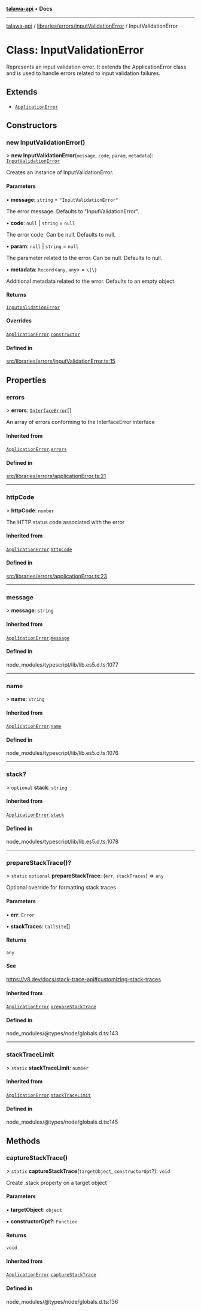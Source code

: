 [**talawa-api**](../../../../README.md) • **Docs**

***

[talawa-api](../../../../modules.md) / [libraries/errors/inputValidationError](../README.md) / InputValidationError

# Class: InputValidationError

Represents an input validation error. It extends the ApplicationError class
and is used to handle errors related to input validation failures.

## Extends

- [`ApplicationError`](../../applicationError/classes/ApplicationError.md)

## Constructors

### new InputValidationError()

\> **new InputValidationError**(`message`, `code`, `param`, `metadata`): [`InputValidationError`](InputValidationError.md)

Creates an instance of InputValidationError.

#### Parameters

• **message**: `string` = `"InputValidationError"`

The error message. Defaults to "InputValidationError".

• **code**: `null` \| `string` = `null`

The error code. Can be null. Defaults to null.

• **param**: `null` \| `string` = `null`

The parameter related to the error. Can be null. Defaults to null.

• **metadata**: `Record`\<`any`, `any`\> = `\{\}`

Additional metadata related to the error. Defaults to an empty object.

#### Returns

[`InputValidationError`](InputValidationError.md)

#### Overrides

[`ApplicationError`](../../applicationError/classes/ApplicationError.md).[`constructor`](../../applicationError/classes/ApplicationError.md#constructors)

#### Defined in

[src/libraries/errors/inputValidationError.ts:15](https://github.com/PalisadoesFoundation/talawa-api/blob/f1c816bca43cc03a8c1bd303394e2550a50db017/src/libraries/errors/inputValidationError.ts#L15)

## Properties

### errors

\> **errors**: [`InterfaceError`](../../applicationError/interfaces/InterfaceError.md)[]

An array of errors conforming to the InterfaceError interface

#### Inherited from

[`ApplicationError`](../../applicationError/classes/ApplicationError.md).[`errors`](../../applicationError/classes/ApplicationError.md#errors)

#### Defined in

[src/libraries/errors/applicationError.ts:21](https://github.com/PalisadoesFoundation/talawa-api/blob/f1c816bca43cc03a8c1bd303394e2550a50db017/src/libraries/errors/applicationError.ts#L21)

***

### httpCode

\> **httpCode**: `number`

The HTTP status code associated with the error

#### Inherited from

[`ApplicationError`](../../applicationError/classes/ApplicationError.md).[`httpCode`](../../applicationError/classes/ApplicationError.md#httpcode)

#### Defined in

[src/libraries/errors/applicationError.ts:23](https://github.com/PalisadoesFoundation/talawa-api/blob/f1c816bca43cc03a8c1bd303394e2550a50db017/src/libraries/errors/applicationError.ts#L23)

***

### message

\> **message**: `string`

#### Inherited from

[`ApplicationError`](../../applicationError/classes/ApplicationError.md).[`message`](../../applicationError/classes/ApplicationError.md#message)

#### Defined in

node\_modules/typescript/lib/lib.es5.d.ts:1077

***

### name

\> **name**: `string`

#### Inherited from

[`ApplicationError`](../../applicationError/classes/ApplicationError.md).[`name`](../../applicationError/classes/ApplicationError.md#name)

#### Defined in

node\_modules/typescript/lib/lib.es5.d.ts:1076

***

### stack?

\> `optional` **stack**: `string`

#### Inherited from

[`ApplicationError`](../../applicationError/classes/ApplicationError.md).[`stack`](../../applicationError/classes/ApplicationError.md#stack)

#### Defined in

node\_modules/typescript/lib/lib.es5.d.ts:1078

***

### prepareStackTrace()?

\> `static` `optional` **prepareStackTrace**: (`err`, `stackTraces`) =\> `any`

Optional override for formatting stack traces

#### Parameters

• **err**: `Error`

• **stackTraces**: `CallSite`[]

#### Returns

`any`

#### See

https://v8.dev/docs/stack-trace-api#customizing-stack-traces

#### Inherited from

[`ApplicationError`](../../applicationError/classes/ApplicationError.md).[`prepareStackTrace`](../../applicationError/classes/ApplicationError.md#preparestacktrace)

#### Defined in

node\_modules/@types/node/globals.d.ts:143

***

### stackTraceLimit

\> `static` **stackTraceLimit**: `number`

#### Inherited from

[`ApplicationError`](../../applicationError/classes/ApplicationError.md).[`stackTraceLimit`](../../applicationError/classes/ApplicationError.md#stacktracelimit)

#### Defined in

node\_modules/@types/node/globals.d.ts:145

## Methods

### captureStackTrace()

\> `static` **captureStackTrace**(`targetObject`, `constructorOpt`?): `void`

Create .stack property on a target object

#### Parameters

• **targetObject**: `object`

• **constructorOpt?**: `Function`

#### Returns

`void`

#### Inherited from

[`ApplicationError`](../../applicationError/classes/ApplicationError.md).[`captureStackTrace`](../../applicationError/classes/ApplicationError.md#capturestacktrace)

#### Defined in

node\_modules/@types/node/globals.d.ts:136
